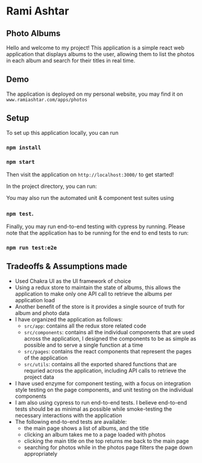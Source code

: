# Rami Ashtar

## Photo Albums

Hello and welcome to my project! This application is a simple react web application that displays albums to the user, allowing them to list the photos in each album and search for their titles in real time.

## Demo

The application is deployed on my personal website, you may find it on
`www.ramiashtar.com/apps/photos`

## Setup

To set up this application locally, you can run
### `npm install`
### `npm start`

Then visit the application on `http://localhost:3000/` to get started!

In the project directory, you can run:

You may also run the automated unit & component test suites using
### `npm test`. 

Finally, you may run end-to-end testing with cypress by running. Please note that the application has to be running for the end to end tests to run:
### `npm run test:e2e`

## Tradeoffs & Assumptions made

- Used Chakra UI as the UI framework of choice
- Using a redux store to maintain the state of albums, this allows the application to make only one API call to retrieve the albums per application load
- Another benefit of the store is it provides a single source of truth for album and photo data
- I have organized the application as follows:
  - `src/app`: contains all the redux store related code
  - `src/components`: contains all the individual components that are used across the application, I designed the components to be as simple as possible and to serve a single function at a time
  - `src/pages`: contains the react components that represent the pages of the application
  - `src/utils`: contains all the exported shared functions that are requried across the application, including API calls to retrieve the project data
- I have used enzyme for component testing, with a focus on integration style testing on the page components, and unit testing on the individual components
- I am also using cypress to run end-to-end tests. I believe end-to-end tests should be as minimal as possible while smoke-testing the necessary interactions with the application
- The following end-to-end tests are available:
  - the main page shows a list of albums, and the title
  - clicking an album takes me to a page loaded with photos
  - clicking the main title on the top returns me back to the main page
  - searching for photos while in the photos page filters the page down appropriately
  
 